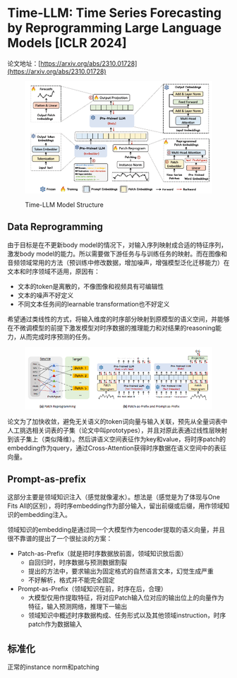 # Time-LLM: Time Series Forecasting by Reprogramming Large Language Models \[ICLR 2024]

论文地址：[https://arxiv.org/abs/2310.01728](https://arxiv.org/abs/2310.01728)

<figure><img src="../../.gitbook/assets/Image_20231214095335.png" alt=""><figcaption><p>Time-LLM Model Structure</p></figcaption></figure>

## Data Reprogramming

由于目标是在不更新body model的情况下，对输入序列映射成合适的特征序列，激发body model的能力。所以需要做下游任务与与训练任务的映射。而在图像和音频领域常用的方法（预训练中修改数据，增加噪声，增强模型泛化迁移能力）在文本和时序领域不适用，原因有：

* 文本的token是离散的，不像图像和视频具有可编辑性
* 文本的噪声不好定义
* 不同文本任务间的learnable transformation也不好定义

希望通过类线性的方式，将输入维度的时序部分映射到原模型的语义空间，并能够在不微调模型的前提下激发模型对时序数据的推理能力和对结果的reasoning能力，从而完成时序预测的任务。

<figure><img src="../../.gitbook/assets/Image_20231214095738.png" alt=""><figcaption></figcaption></figure>

论文为了加快收敛，避免无关语义的token词向量与输入关联，预先从全量词表中人工挑选相关词表的子集（论文中叫prototypes），并且对原此表通过线性层映射到该子集上（类似降维）。然后讲语义空间表征作为key和value，将时序patch的embedding作为query，通过Cross-Attention获得时序数据在语义空间中的表征向量。

## Prompt-as-prefix

这部分主要是领域知识注入（感觉就像灌水）。想法是（感觉是为了体现与One Fits All的区别），将时序embedding作为部分输入，留出前缀或后缀，用作领域知识的embedding注入。

领域知识的embedding是通过同一个大模型作为encoder提取的语义向量，并且很不靠谱的提出了一个很扯淡的方案：

* Patch-as-Prefix（就是把时序数据放前面，领域知识放后面）
  * 自回归时，时序数据与预测数据割裂
  * 提出的方法中，要求输出为固定格式的自然语言文本，幻觉生成严重
  * 不好解析，格式并不能完全固定
* Prompt-as-Prefix（领域知识在前，时序在后，合理）
  * 大模型仅用作提取特征，将对应Patch输入位对应的输出位上的向量作为特征，输入预测网络，推理下一输出
  * 领域知识中概述时序数据构成、任务形式以及其他领域instruction，时序patch作为数据输入

## 标准化

正常的instance norm和patching

